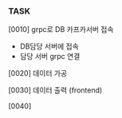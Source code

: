 ### TASK

[0010] grpc로 DB 카프카서버 접속
- DB담당 서버에 접속
- 담당 서버 grpc 연결 

[0020] 데이터 가공

[0030] 데이터 출력 (frontend)

[0040] 


